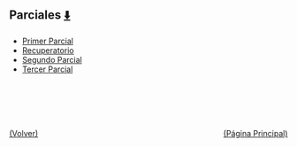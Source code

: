 
<html>
<body>
<h2>Parciales <a href="https://downgit.github.io/#/home?url=https://github.com/Apuntes-FIUBA/Apuntes-Electronica/tree/main/82 - Física/8202 - Fisica II/Examenes/Parciales" style="font-size:20px">  ⬇️ </a></h2>
<ul>
    <li><a href="Primer Parcial">Primer Parcial</a></li>
    <li><a href="Recuperatorio">Recuperatorio</a></li>
    <li><a href="Segundo Parcial">Segundo Parcial</a></li>
    <li><a href="Tercer Parcial">Tercer Parcial</a></li>
</ul>
</body>
</html>








<br><br><br><br><br><a href="../" style="float: left">(Volver)</a> <a href="https://apuntes-fiuba.github.io/Apuntes-Electronica" style="float: right">(Página Principal)</a>
